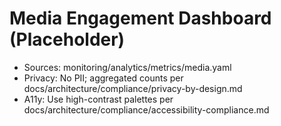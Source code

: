 # Media Engagement Dashboard (Placeholder)

- Sources: monitoring/analytics/metrics/media.yaml
- Privacy: No PII; aggregated counts per docs/architecture/compliance/privacy-by-design.md
- A11y: Use high-contrast palettes per docs/architecture/compliance/accessibility-compliance.md
